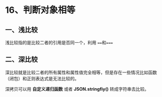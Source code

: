 # 16、判断对象相等

## 一、浅比较

浅比较指的是比较二者的引用是否同一个，利用 `==`和`===`

## 二、深比较

深比较就是比较二者的所有属性和属性值完全相等，但是存在一些情况比如函数（闭包）和正则表达式是无法比较的。

深拷贝可以用 **自定义递归函数** 或者 **JSON.stringfiy()** 转成字符串去比较。
